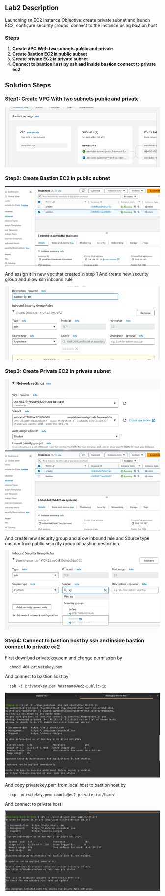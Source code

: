 ## Lab2 Description 

Launching an EC2 Instance Objective: create private subnet and launch EC2, configure security groups, connect to the instance using bastion host

### Steps 
1. **Create VPC With two subnets public and private**
2. **Create Bastion EC2 in public subnet**
3. **Create private EC2 in private subnet**
4. **Connect to bastion host by ssh and inside bastion connect to private ec2**


## Solution Steps

### Step1: Create VPC With two subnets public and private

  ![](aws/lab2/screenshots/vpc.png)
 

### Step2: Create Bastion EC2 in public subnet

  ![](aws/lab2/screenshots/bas-ec2.png)

  And assign it in new vpc that created in step 1
  And create new security group and allow ssh inbound rule 

  ![](aws/lab2/screenshots/bs-sg.png)

### Step3: Create Private EC2 in private subnet

  ![](aws/lab2/screenshots/pr1.png)
  ![](aws/lab2/screenshots/pri-ec2.png)

  And create new security group and allow inbound rule and Source type custom from public security group of bastion destnation

  ![](aws/lab2/screenshots/pr2.png)


### Step4: Connect to bastion host by ssh and inside bastion connect to private ec2

  First download privatekey.pem and change permission by 
  ```
    chmod 400 privatekey.pem

  ```
And connect to bastion host by 
  ``` 
    ssh -i privatekey.pem hostname@ec2-public-ip

  ```

  ![](aws/lab2/screenshots/ssh1.png)

  And copy privatekey.pem from local host to bastion host by
  ```
    scp  privatekey.pem ubuntu@ec2-private-ip:/home/

  ```
  And connect to private host 

  ![](aws/lab2/screenshots/ssh2.png)




